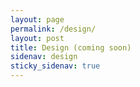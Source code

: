 ```yaml
---
layout: page
permalink: /design/
layout: post
title: Design (coming soon) 
sidenav: design
sticky_sidenav: true
---
```

